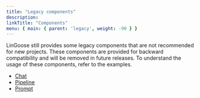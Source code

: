 ```yaml
---
title: "Legacy components"
description:
linkTitle: "Components"
menu: { main: { parent: 'legacy', weight: -90 } }
---
```


LinGoose still provides some legacy components that are not recommended for new projects. These components are provided for backward compatibility and will be removed in future releases. To understand the usage of these components, refer to the examples.

- [Chat](https://github.com/jwfriese/lingoose/tree/main/examples/chat)
- [Pipeline](https://github.com/jwfriese/lingoose/tree/main/examples/pipeline)
- [Prompt](https://github.com/jwfriese/lingoose/tree/main/examples/prompt)